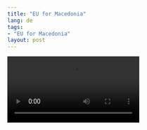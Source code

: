 ```yaml
---
title: "EU for Macedonia"
lang: de
tags:
- "EU for Macedonia"
layout: post
---
```


<video controls>
  <source src="{{ site.url }}/assets/eu_for_macedonia/Interviews IK.webm" type="video/webm">
  <source src="{{ site.url }}/assets/eu_for_macedonia/Interviews IK.mp4" type="video/mp4">
  I'm sorry. Your browser doesn't support HTML5 video in WebM with VP8 or MP4 with H.264.
</video>
&nbsp;
